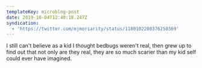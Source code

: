 ```yaml
---
templateKey: microblog-post
date: 2019-10-04T12:40:18.247Z
syndication:
  - 'https://twitter.com/mjmoriarity/status/1180102200376250369'
---
```


I still can't believe as a kid I thought bedbugs weren't real, then grew up to find out that not only are they real, they are so much scarier than my kid self could ever have imagined.
